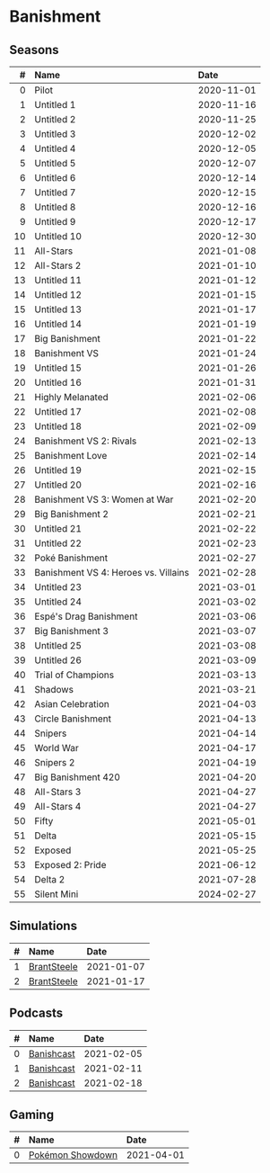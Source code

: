 # Banishment

## Seasons
| #  | Name                                 | Date       |
| --:|:------------------------------------ |:---------- |
| 0  | Pilot                                | 2020-11-01 |
| 1  | Untitled 1                           | 2020-11-16 |
| 2  | Untitled 2                           | 2020-11-25 |
| 3  | Untitled 3                           | 2020-12-02 |
| 4  | Untitled 4                           | 2020-12-05 |
| 5  | Untitled 5                           | 2020-12-07 |
| 6  | Untitled 6                           | 2020-12-14 |
| 7  | Untitled 7                           | 2020-12-15 |
| 8  | Untitled 8                           | 2020-12-16 |
| 9  | Untitled 9                           | 2020-12-17 |
| 10 | Untitled 10                          | 2020-12-30 |
| 11 | All-Stars                            | 2021-01-08 |
| 12 | All-Stars 2                          | 2021-01-10 |
| 13 | Untitled 11                          | 2021-01-12 |
| 14 | Untitled 12                          | 2021-01-15 |
| 15 | Untitled 13                          | 2021-01-17 |
| 16 | Untitled 14                          | 2021-01-19 |
| 17 | Big Banishment                       | 2021-01-22 |
| 18 | Banishment VS                        | 2021-01-24 |
| 19 | Untitled 15                          | 2021-01-26 |
| 20 | Untitled 16                          | 2021-01-31 |
| 21 | Highly Melanated                     | 2021-02-06 |
| 22 | Untitled 17                          | 2021-02-08 |
| 23 | Untitled 18                          | 2021-02-09 |
| 24 | Banishment VS 2: Rivals              | 2021-02-13 |
| 25 | Banishment Love                      | 2021-02-14 |
| 26 | Untitled 19                          | 2021-02-15 |
| 27 | Untitled 20                          | 2021-02-16 |
| 28 | Banishment VS 3: Women at War        | 2021-02-20 |
| 29 | Big Banishment 2                     | 2021-02-21 |
| 30 | Untitled 21                          | 2021-02-22 |
| 31 | Untitled 22                          | 2021-02-23 |
| 32 | Poké Banishment                      | 2021-02-27 |
| 33 | Banishment VS 4: Heroes vs. Villains | 2021-02-28 |
| 34 | Untitled 23                          | 2021-03-01 |
| 35 | Untitled 24                          | 2021-03-02 |
| 36 | Espé's Drag Banishment               | 2021-03-06 |
| 37 | Big Banishment 3                     | 2021-03-07 |
| 38 | Untitled 25                          | 2021-03-08 |
| 39 | Untitled 26                          | 2021-03-09 |
| 40 | Trial of Champions                   | 2021-03-13 |
| 41 | Shadows                              | 2021-03-21 |
| 42 | Asian Celebration                    | 2021-04-03 |
| 43 | Circle Banishment                    | 2021-04-13 |
| 44 | Snipers                              | 2021-04-14 |
| 45 | World War                            | 2021-04-17 |
| 46 | Snipers 2                            | 2021-04-19 |
| 47 | Big Banishment 420                   | 2021-04-20 |
| 48 | All-Stars 3                          | 2021-04-27 |
| 49 | All-Stars 4                          | 2021-04-27 |
| 50 | Fifty                                | 2021-05-01 |
| 51 | Delta                                | 2021-05-15 |
| 52 | Exposed                              | 2021-05-25 |
| 53 | Exposed 2: Pride                     | 2021-06-12 |
| 54 | Delta 2                              | 2021-07-28 |
| 55 | Silent Mini                          | 2024-02-27 |

## Simulations
| #  | Name                                                       | Date       |
| --:|:---------------------------------------------------------- |:---------- |
| 1  | [BrantSteele](https://www.youtube.com/watch?v=8rKurI40FSU) | 2021-01-07 |
| 2  | [BrantSteele](https://www.youtube.com/watch?v=V31GGxRSbFg) | 2021-01-17 |

## Podcasts
| #  | Name                                                      | Date       |
| --:|:--------------------------------------------------------- |:---------- |
| 0  | [Banishcast](https://www.youtube.com/watch?v=FYNjIt3NQGY) | 2021-02-05 |
| 1  | [Banishcast](https://www.youtube.com/watch?v=Q37zDVQsfIA) | 2021-02-11 |
| 2  | [Banishcast](https://www.youtube.com/watch?v=mW51lo54oPE) | 2021-02-18 |

## Gaming
| #  | Name                                                            | Date       |
| --:|:--------------------------------------------------------------- |:---------- |
| 0  | [Pokémon Showdown](https://www.youtube.com/watch?v=Wz0_Nr4XxcY) | 2021-04-01 |
